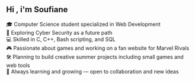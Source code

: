 ## Hi , i'm Soufiane 
🎓 Computer Science student specialized in Web Development  
🔐 Exploring Cyber Security as a future path  
💻 Skilled in C, C++, Bash scripting, and SQL  
🎮 Passionate about games and working on a fan website for Marvel Rivals  
🛠 Planning to build creative summer projects including small games and web tools  
🚀 Always learning and growing — open to collaboration and new ideas
